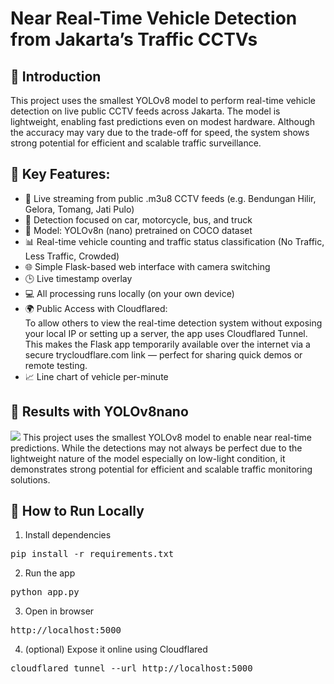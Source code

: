 # Near Real-Time Vehicle Detection from Jakarta’s Traffic CCTVs
## 📖 Introduction
This project uses the smallest YOLOv8 model to perform real-time vehicle detection on live public CCTV feeds across Jakarta. The model is lightweight, enabling fast predictions even on modest hardware. Although the accuracy may vary due to the trade-off for speed, the system shows strong potential for efficient and scalable traffic surveillance.<br>
## 🔧 Key Features:<br>
- 🔴 Live streaming from public .m3u8 CCTV feeds (e.g. Bendungan Hilir, Gelora, Tomang, Jati Pulo)<br>
- 🎯 Detection focused on car, motorcycle, bus, and truck<br>
- 🧠 Model: YOLOv8n (nano) pretrained on COCO dataset<br>
- 📊 Real-time vehicle counting and traffic status classification (No Traffic, Less Traffic, Crowded)<br>
- 🌐 Simple Flask-based web interface with camera switching<br>
- 🕒 Live timestamp overlay<br>
- 💻 All processing runs locally (on your own device)<br>
- 🌍 Public Access with Cloudflared:<br>
To allow others to view the real-time detection system without exposing your local IP or setting up a server, the app uses Cloudflared Tunnel. This makes the Flask app temporarily available over the internet via a secure trycloudflare.com link — perfect for sharing quick demos or remote testing.<br>
- 📈 Line chart of vehicle per-minute<br>
## 🧠 Results with YOLOv8nano
<img src="Content/GifExamples.gif"/>
This project uses the smallest YOLOv8 model to enable near real-time predictions. While the detections may not always be perfect due to the lightweight nature of the model especially on low-light condition, it demonstrates strong potential for efficient and scalable traffic monitoring solutions.

## 🧪 How to Run Locally
1. Install dependencies
<pre>pip install -r requirements.txt</pre>
2. Run the app
<pre>python app.py</pre>
3. Open in browser
<pre>http://localhost:5000</pre>
4. (optional) Expose it online using Cloudflared
<pre>cloudflared tunnel --url http://localhost:5000</pre>


